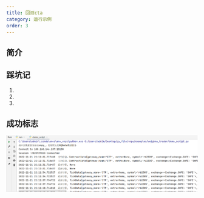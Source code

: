 ```yaml
---
title: 回测cta
category: 运行示例
order: 3
---
```


## 简介


## 踩坑记

1. 
2. 
3. 


## 成功标志
![](../../images/202211212217.png)